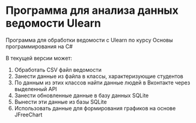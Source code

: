 # Программа для анализа данных ведомости Ulearn
Программа для обработки ведомости с Ulearn по курсу Основы программирования на C#

В текущей версии может:
1. Обработать CSV файл ведомости
2. Занести данные из файла в классы, характеризующие студентов
3. По данным из этих классов найти данные людей в Вконтакте через выделенный API
4. Занести обновленные данные в базу данных SQLite
5. Вынести эти данные из базы SQLite
6. Использовать данные для формирования графиков на основе JFreeChart


